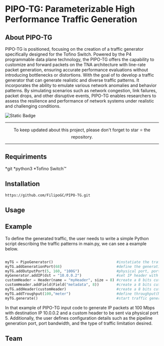 # PIPO-TG: Parameterizable High Performance Traffic Generation


## About PIPO-TG
PIPO-TG is positioned, focusing on the creation of a traffic generator specifically designed for the Tofino Switch. Powered by the P4 programmable data plane technology, the PIPO-TG offers the capability to customize and forward packets on the TNA architecture with line-rate packet generation, ensuring accurate performance evaluations without introducing bottlenecks or distortions. With the goal of to develop a traffic generator that can generate realistic and diverse traffic patterns. It incorporates the ability to emulate various network anomalies and behavior patterns. By simulating scenarios such as network congestion, link failures, packet drops, and other disruptive events, PIPO-TG enables researchers to assess the resilience and performance of network systems under realistic and challenging conditions.

![Static Badge](https://img.shields.io/badge/in_progress-unknown-red)


___
<p align="center">
  To keep updated about this project, please don't forget to star ⭐️ the repository.
</p>

___
## Requiriments
*git
*python3
*Tofino Switch™

## Installation
```terminal
https://github.com/FilipoGC/PIPO-TG.git
```
## Usage

## Example
To define the generated traffic, the user needs to write a simple Python script describing the traffic patterns in main.py, we can see a example below.
```python

myTG = PipoGenerator()                             #instatiate the traffic generator
myTG.addGenerationPort(68)                         #define the generation port
myTG.addOutputPort(5, 160, "100G")                 #physical port, port ID(D_P), portBW
myGenerator.addIP(dst = "10.0.0.2")                #set IP header with destination address
customHeader = Header(name = "myHeader", size = 8) #create a 8 bits cutom header part 1
customHeader.addField(Field("metadata", 8))        #create a 8 bits cutom header part 1
myTG.addHeader(customHeader)                       #create a 8 bits cutom header part 3
myTG.addTroughput(100,"meter")                     #define throughput(Mbps) abd the type(port_shapig or meter)
myTG.generate()                                    #start traffic generation

```

In that example of PIPO-TG input code to generate IP packets at 100 Mbps with destination IP 10.0.0.2 and a custom header to be sent via physical port 5. Additionally, the user defines configuration details such as the pipeline generation port, port bandwidth, and the type of traffic limitation desired.

## Team


